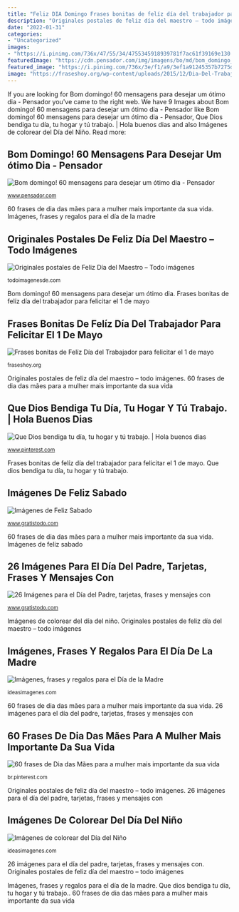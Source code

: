 ```yaml
---
title: "Feliz DIA Domingo Frases bonitas de felíz día del trabajador para felicitar el 1 de mayo"
description: "Originales postales de feliz día del maestro – todo imágenes"
date: "2022-01-31"
categories:
- "Uncategorized"
images:
- "https://i.pinimg.com/736x/47/55/34/4755345918939781f7ac61f39169e130.jpg"
featuredImage: "https://cdn.pensador.com/img/imagens/bo/md/bom_domingo_mensagens_para_desejar_um_otimo_domingo_f_l.jpg"
featured_image: "https://i.pinimg.com/736x/3e/f1/a9/3ef1a91245357b7275db47bd54cb9f44.jpg"
image: "https://fraseshoy.org/wp-content/uploads/2015/12/Dia-Del-Trabajador-Nuevas-Imagenes-4.jpg"
---
```


If you are looking for Bom domingo! 60 mensagens para desejar um ótimo dia - Pensador you've came to the right web. We have 9 Images about Bom domingo! 60 mensagens para desejar um ótimo dia - Pensador like Bom domingo! 60 mensagens para desejar um ótimo dia - Pensador, Que Dios bendiga tu día, tu hogar y tú trabajo. | Hola buenos dias and also Imágenes de colorear del Día del Niño. Read more:

## Bom Domingo! 60 Mensagens Para Desejar Um ótimo Dia - Pensador

![Bom domingo! 60 mensagens para desejar um ótimo dia - Pensador](https://cdn.pensador.com/img/imagens/bo/md/bom_domingo_mensagens_para_desejar_um_otimo_domingo_f_l.jpg "Bom domingo! 60 mensagens para desejar um ótimo dia")

<small>www.pensador.com</small>

60 frases de dia das mães para a mulher mais importante da sua vida. Imágenes, frases y regalos para el día de la madre

## Originales Postales De Feliz Día Del Maestro – Todo Imágenes

![Originales postales de Feliz Día del Maestro – Todo imágenes](https://todoimagenesde.com/wp-content/uploads/2015/09/dddd4.jpg "Que dios bendiga tu día, tu hogar y tú trabajo.")

<small>todoimagenesde.com</small>

Bom domingo! 60 mensagens para desejar um ótimo dia. Frases bonitas de felíz día del trabajador para felicitar el 1 de mayo

## Frases Bonitas De Felíz Día Del Trabajador Para Felicitar El 1 De Mayo

![Frases bonitas de Felíz Día del Trabajador para felicitar el 1 de mayo](https://fraseshoy.org/wp-content/uploads/2015/12/Dia-Del-Trabajador-Nuevas-Imagenes-4.jpg "60 frases de dia das mães para a mulher mais importante da sua vida")

<small>fraseshoy.org</small>

Originales postales de feliz día del maestro – todo imágenes. 60 frases de dia das mães para a mulher mais importante da sua vida

## Que Dios Bendiga Tu Día, Tu Hogar Y Tú Trabajo. | Hola Buenos Dias

![Que Dios bendiga tu día, tu hogar y tú trabajo. | Hola buenos dias](https://i.pinimg.com/736x/47/55/34/4755345918939781f7ac61f39169e130.jpg "Frases bonitas de felíz día del trabajador para felicitar el 1 de mayo")

<small>www.pinterest.com</small>

Frases bonitas de felíz día del trabajador para felicitar el 1 de mayo. Que dios bendiga tu día, tu hogar y tú trabajo.

## Imágenes De Feliz Sabado

![Imágenes de Feliz Sabado](https://www.gratistodo.com/wp-content/uploads/2016/11/Feliz-Sabado-11.jpg "60 frases de dia das mães para a mulher mais importante da sua vida")

<small>www.gratistodo.com</small>

60 frases de dia das mães para a mulher mais importante da sua vida. Imágenes de feliz sabado

## 26 Imágenes Para El Día Del Padre, Tarjetas, Frases Y Mensajes Con

![26 Imágenes para el Día del Padre, tarjetas, frases y mensajes con](https://www.gratistodo.com/wp-content/uploads/2016/03/imagenes-frases-dia-del-padre-1.png "Imágenes de colorear del día del niño")

<small>www.gratistodo.com</small>

Imágenes de colorear del día del niño. Originales postales de feliz día del maestro – todo imágenes

## Imágenes, Frases Y Regalos Para El Día De La Madre

![Imágenes, frases y regalos para el Día de la Madre](https://ideasimagenes.com/wp-content/uploads/2017/04/DiaMadre7.jpg "Imágenes de feliz sabado")

<small>ideasimagenes.com</small>

60 frases de dia das mães para a mulher mais importante da sua vida. 26 imágenes para el día del padre, tarjetas, frases y mensajes con

## 60 Frases De Dia Das Mães Para A Mulher Mais Importante Da Sua Vida

![60 frases de Dia das Mães para a mulher mais importante da sua vida](https://i.pinimg.com/736x/3e/f1/a9/3ef1a91245357b7275db47bd54cb9f44.jpg "60 frases de dia das mães para a mulher mais importante da sua vida")

<small>br.pinterest.com</small>

Originales postales de feliz día del maestro – todo imágenes. 26 imágenes para el día del padre, tarjetas, frases y mensajes con

## Imágenes De Colorear Del Día Del Niño

![Imágenes de colorear del Día del Niño](https://ideasimagenes.com/wp-content/uploads/2015/08/dia-del-niño-1.jpg "60 frases de dia das mães para a mulher mais importante da sua vida")

<small>ideasimagenes.com</small>

26 imágenes para el día del padre, tarjetas, frases y mensajes con. Originales postales de feliz día del maestro – todo imágenes

Imágenes, frases y regalos para el día de la madre. Que dios bendiga tu día, tu hogar y tú trabajo.. 60 frases de dia das mães para a mulher mais importante da sua vida
